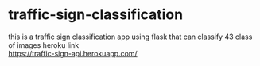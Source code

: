 # traffic-sign-classification
this is a traffic sign classification app using flask that can classify 43 class of images
 heroku link  
https://traffic-sign-api.herokuapp.com/
